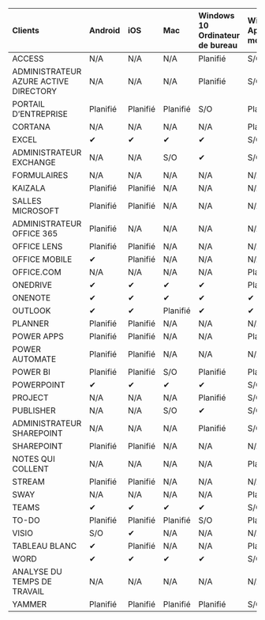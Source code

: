 <!-- This file is generated automatically. Changes made to this file will be overwritten.-->
|Clients|Android|iOS|Mac|Windows 10<br>Ordinateur de bureau|Windows 10<br>Applications modernes|
|:-|:-|:-|:-|:-|:-|
|ACCESS|N/A|N/A|N/A|Planifié|S/O|
|ADMINISTRATEUR AZURE ACTIVE DIRECTORY|N/A|N/A|N/A|Planifié|S/O|
|PORTAIL D’ENTREPRISE|Planifié|Planifié|Planifié|S/O|Planifié|
|CORTANA|N/A|N/A|N/A|N/A|Planifié|
|EXCEL|✔|✔|✔|✔|S/O|
|ADMINISTRATEUR EXCHANGE|N/A|N/A|S/O|✔|S/O|
|FORMULAIRES|N/A|N/A|N/A|N/A|N/A|
|KAIZALA|Planifié|Planifié|N/A|N/A|N/A|
|SALLES MICROSOFT|Planifié|Planifié|N/A|N/A|N/A|
|ADMINISTRATEUR OFFICE 365|Planifié|N/A|N/A|N/A|N/A|
|OFFICE LENS|Planifié|Planifié|N/A|N/A|N/A|
|OFFICE MOBILE|✔|Planifié|N/A|N/A|N/A|
|OFFICE.COM|N/A|N/A|N/A|N/A|Planifié|
|ONEDRIVE|✔|✔|✔|✔|Planifié|
|ONENOTE|✔|✔|✔|✔|✔|
|OUTLOOK|✔|✔|Planifié|✔|✔|
|PLANNER|Planifié|Planifié|N/A|N/A|N/A|
|POWER APPS|Planifié|Planifié|N/A|N/A|Planifié|
|POWER AUTOMATE|Planifié|Planifié|N/A|N/A|N/A|
|POWER BI|Planifié|Planifié|S/O|Planifié|Planifié|
|POWERPOINT|✔|✔|✔|✔|S/O|
|PROJECT|N/A|N/A|N/A|Planifié|S/O|
|PUBLISHER|N/A|N/A|S/O|✔|S/O|
|ADMINISTRATEUR SHAREPOINT|N/A|N/A|N/A|Planifié|S/O|
|SHAREPOINT|Planifié|Planifié|N/A|N/A|N/A|
|NOTES QUI COLLENT|N/A|N/A|N/A|N/A|Planifié|
|STREAM|Planifié|Planifié|N/A|N/A|N/A|
|SWAY|N/A|N/A|N/A|N/A|Planifié|
|TEAMS|✔|✔|✔|✔|S/O|
|TO-DO|Planifié|Planifié|Planifié|S/O|Planifié|
|VISIO|S/O|✔|N/A|N/A|N/A|
|TABLEAU BLANC|✔|Planifié|N/A|N/A|Planifié|
|WORD|✔|✔|✔|✔|S/O|
|ANALYSE DU TEMPS DE TRAVAIL|N/A|N/A|N/A|N/A|N/A|
|YAMMER|Planifié|Planifié|Planifié|Planifié|S/O|
